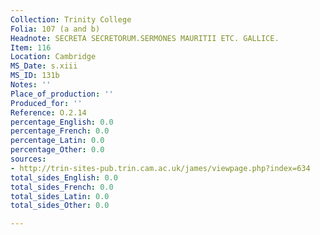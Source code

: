 ```yaml
---
Collection: Trinity College
Folia: 107 (a and b)
Headnote: SECRETA SECRETORUM.SERMONES MAURITII ETC. GALLICE.
Item: 116
Location: Cambridge
MS_Date: s.xiii
MS_ID: 131b
Notes: ''
Place_of_production: ''
Produced_for: ''
Reference: O.2.14
percentage_English: 0.0
percentage_French: 0.0
percentage_Latin: 0.0
percentage_Other: 0.0
sources:
- http://trin-sites-pub.trin.cam.ac.uk/james/viewpage.php?index=634
total_sides_English: 0.0
total_sides_French: 0.0
total_sides_Latin: 0.0
total_sides_Other: 0.0

---
```

